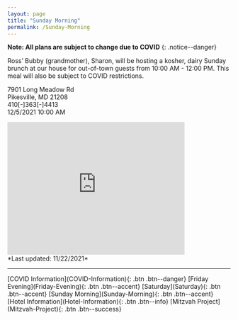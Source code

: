 ```yaml
---
layout: page
title: "Sunday Morning"
permalink: /Sunday-Morning
---
```


**Note: All plans are subject to change due to COVID**
{: .notice--danger}

Ross’ Bubby (grandmother), Sharon, will be hosting a kosher, dairy Sunday brunch at our house for out-of-town guests from 10:00 AM - 12:00 PM.  This meal will also be subject to COVID restrictions.

7901 Long Meadow Rd <br />  Pikesville, MD 21208 <br />
410[-]363[-]4413 <br /> 
12/5/2021 10:00 AM
<iframe src="https://www.google.com/maps/embed?pb=!1m18!1m12!1m3!1d3083.861314542862!2d-76.7193443485591!3d39.3820157793982!2m3!1f0!2f0!3f0!3m2!1i1024!2i768!4f13.1!3m3!1m2!1s0x89c810a75cf4ff2b%3A0xffe7e72b8a77a8a0!2s7901%20Long%20Meadow%20Rd%2C%20Pikesville%2C%20MD%2021208!5e0!3m2!1sen!2sus!4v1631471188034!5m2!1sen!2sus" width="400" height="300" style="border:0;" allowfullscreen="" loading="lazy"></iframe>

<br /> 
*Last updated: 11/22/2021*

<hr />
[COVID Information](COVID-Information){: .btn .btn--danger}
[Friday Evening](Friday-Evening){: .btn .btn--accent} 
[Saturday](Saturday){: .btn .btn--accent}
[Sunday Morning](Sunday-Morning){: .btn .btn--accent} 
[Hotel Information](Hotel-Information){: .btn .btn--info}
[Mitzvah Project](Mitzvah-Project){: .btn .btn--success}
